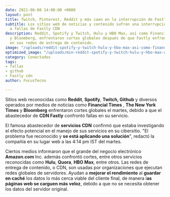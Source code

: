 ```yaml
---
date: 2021-06-08 14:00:00 +0000
layout: post
title: Twitch, Pinterest, Reddit y más caen en la interrupción de Fastly CDN
subtitle: Los sitios web de noticias y contenido sufren una interrupción global debido
  a fallas de Fastly CDN
description: Reddit, Spotify y Twitch, Hulu y HBO Max, así como Financial Times, NYT
  y Bloomberg, enfrentaron cortes globales después de que Fastly enfrentara fallas
  en sus redes de entrega de contenido.
image: "/uploads/reddit-spotify-y-twitch-hulu-y-hbo-max-asi-como-financial-times-nyt-y-bloomberg-enfrentaron-cortes-globales-despues-de-que-fastly-enfrentara-fallas-en-sus-redes-de-entrega-de-contenido-focus-tecno.jpg"
optimized_image: "/uploads/min-reddit-spotify-y-twitch-hulu-y-hbo-max-asi-como-financial-times-nyt-y-bloomberg-enfrentaron-cortes-globales-despues-de-que-fastly-enfrentara-fallas-en-sus-redes-de-entrega-de-contenido-focus-tecno.jpg"
category: Conectados
tags:
- fallas
- github
- Fastly cdn
author: FocusTecno

---
```

Sitios web reconocidas como **Reddit**, **Spotify**, **Twitch, Github** y diversos operados por medios de noticias como **Financial Times** , **The New York Times** y **Bloomberg** enfrentaron cortes globales el martes, debido a que el abastecedor de **CDN Fastly** confrontó fallas en su servicio.

El famosa abastecedor de **servicios CDN** confirmó que estaba investigando el efecto potencial en el manejo de sus servicios en su cibersitio. "El problema fue reconocido y **se está aplicando una solución**", redactó la compañía en su lugar web a las 4:14 pm IST del martes.

Ciertos medios informaron que el grande del negocio electrónico **Amazon.com** Inc. además confrontó cortes, entre otros servicios reconocidas como **Hulu**, **Quora**, **HBO Max**, entre otros. Las redes de entrega de contenido, o CDN, son usadas por organizaciones que ejecutan redes globales de servidores. Ayudan a **mejorar el rendimiento** al **guardar en caché** los datos lo más cerca viable del cliente final, de manera l**as páginas web se carguen más veloz**, debido a que no se necesita obtener los datos del servidor original.